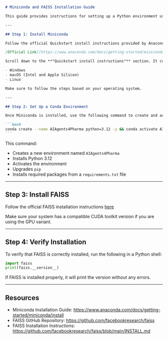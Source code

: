 ````markdown
# Miniconda and FAISS Installation Guide

This guide provides instructions for setting up a Python environment using Miniconda and installing FAISS for similarity search and clustering.

---

## Step 1: Install Miniconda

Follow the official Quickstart install instructions provided by Anaconda:

[Official Link](https://www.anaconda.com/docs/getting-started/miniconda/install)

Scroll down to the **"Quickstart install instructions"** section. It contains platform-specific setup guides for:

- Windows
- macOS (Intel and Apple Silicon)
- Linux

Make sure to follow the steps based on your operating system.

---

## Step 2: Set Up a Conda Environment

Once Miniconda is installed, use the following command to create and activate a new environment and install required Python packages:

```bash
conda create --name AIAgents4Pharma python=3.12 -y && conda activate AIAgents4Pharma && pip install --upgrade pip && pip install -r requirements.txt
```
````

This command:

- Creates a new environment named `AIAgents4Pharma`
- Installs Python 3.12
- Activates the environment
- Upgrades `pip`
- Installs required packages from a `requirements.txt` file

---

## Step 3: Install FAISS

Follow the official FAISS installation instructions [here](https://github.com/facebookresearch/faiss/blob/main/INSTALL.md)

Make sure your system has a compatible CUDA toolkit version if you are using the GPU variant.

---

## Step 4: Verify Installation

To verify that FAISS is correctly installed, run the following in a Python shell:

```python
import faiss
print(faiss.__version__)
```

If FAISS is installed properly, it will print the version without any errors.

---

## Resources

- Miniconda Installation Guide: https://www.anaconda.com/docs/getting-started/miniconda/install
- FAISS GitHub Repository: https://github.com/facebookresearch/faiss
- FAISS Installation Instructions: https://github.com/facebookresearch/faiss/blob/main/INSTALL.md

```

```
